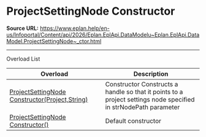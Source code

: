 # ProjectSettingNode Constructor

**Source URL:** https://www.eplan.help/en-us/Infoportal/Content/api/2026/Eplan.EplApi.DataModelu~Eplan.EplApi.DataModel.ProjectSettingNode~_ctor.html

---

Overload List

| Overload | Description |
| --- | --- |
| [ProjectSettingNode Constructor(Project,String)](Eplan.EplApi.DataModelu~Eplan.EplApi.DataModel.ProjectSettingNode~_ctor(Project,String).html) | Constructor Constructs a handle so that it points to a project settings node specified in strNodePath parameter |
| [ProjectSettingNode Constructor()](Eplan.EplApi.DataModelu~Eplan.EplApi.DataModel.ProjectSettingNode~_ctor().html) | Default constructor |
